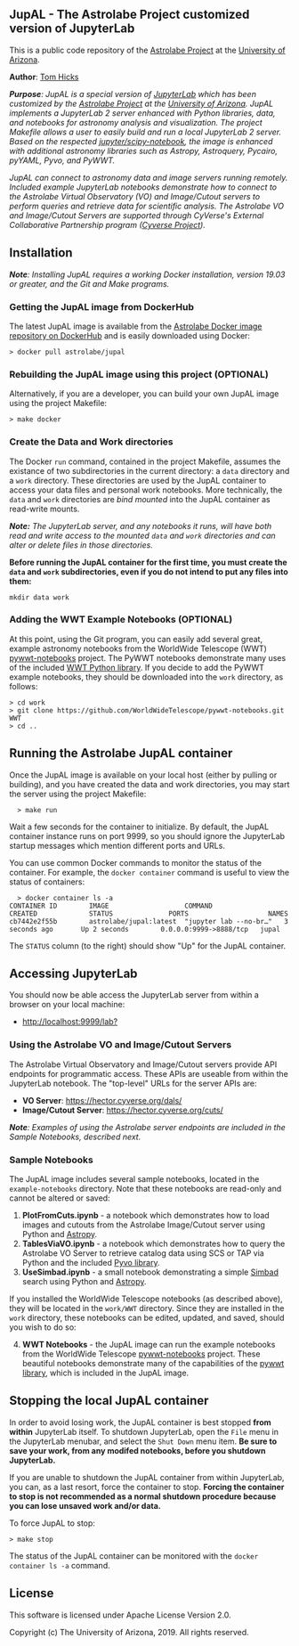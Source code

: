 ﻿## JupAL - The Astrolabe Project customized version of JupyterLab

This is a public code repository of the [Astrolabe Project](http://astrolabe.arizona.edu/) at the [University of Arizona](http://www.arizona.edu).

**Author**: [Tom Hicks](https://github.com/hickst)

***Purpose**: JupAL is a special version of [JupyterLab](https://github.com/jupyterlab/jupyterlab) which has been customized by the [Astrolabe Project](http://astrolabe.arizona.edu/) at the [University of Arizona](http://www.arizona.edu). JupAL implements a JupyterLab 2 server enhanced with Python libraries, data, and notebooks for astronomy analysis and visualization. The project Makefile allows a user to easily build and run a local JupyterLab 2 server. Based on the respected [jupyter/scipy-notebook](https://jupyter-docker-stacks.readthedocs.io/en/latest/using/selecting.html), the image is enhanced with additional astronomy libraries such as Astropy, Astroquery, Pycairo, pyYAML, Pyvo, and PyWWT.*

*JupAL can connect to astronomy data and image servers running remotely. Included example JupyterLab notebooks demonstrate how to connect to the Astrolabe Virtual Observatory (VO) and Image/Cutout servers to perform queries and retrieve data for scientific analysis. The Astrolabe VO and Image/Cutout Servers are supported through CyVerse's External Collaborative Partnership program ([Cyverse Project](http://cyverse.org)).*


## Installation

***Note**: Installing JupAL requires a working Docker installation, version 19.03 or greater, and the Git and Make programs.*

### Getting the JupAL image from DockerHub

The latest JupAL image is available from the 
[ Astrolabe Docker image repository on DockerHub](https://hub.docker.com/repository/docker/astrolabe/jupal) and is easily downloaded using Docker:
```
> docker pull astrolabe/jupal
```

### Rebuilding the JupAL image using this project (OPTIONAL)

Alternatively, if you are a developer, you can build your own JupAL image using the project Makefile:
```
> make docker
```

### Create the Data and Work directories

The Docker `run` command, contained in the project Makefile, assumes the existance of two subdirectories in the current directory: a `data` directory and a `work` directory. These directories are used by the JupAL container to access your data files and personal work notebooks. More technically, the `data` and `work` directories are *bind mounted* into the JupAL container as read-write mounts.

***Note:** The JupyterLab server, and any notebooks it runs, will have both read and write access to the mounted `data` and `work` directories and can alter or delete files in those directories.*

**Before running the JupAL container for the first time, you must create the `data` and `work` subdirectories, even if you do not intend to put any files into them:**
```
mkdir data work
```

### Adding the WWT Example Notebooks (OPTIONAL)

At this point, using the Git program, you can easily add several great, example astronomy notebooks from the WorldWide Telescope (WWT) [pywwt-notebooks](https://github.com/WorldWideTelescope/pywwt-notebooks) project. The PyWWT notebooks demonstrate many uses of the included [WWT Python library](https://github.com/WorldWideTelescope/pywwt). If you decide to add the PyWWT example notebooks, they should be downloaded into the `work` directory, as follows:
```
> cd work
> git clone https://github.com/WorldWideTelescope/pywwt-notebooks.git WWT
> cd ..
```

## Running the Astrolabe JupAL container

Once the JupAL image is available on your local host (either by pulling or building), and you have created the data and work directories, you may start the server using the project Makefile:
```
  > make run
```
Wait a few seconds for the container to initialize. By default, the JupAL container instance runs on port 9999, so you should ignore the JupyterLab startup messages which mention different ports and URLs.

You can use common Docker commands to monitor the status of the container. For example, the `docker container` command is useful to view the status of containers:
```
  > docker container ls -a
CONTAINER ID        IMAGE                   COMMAND                  CREATED             STATUS              PORTS                    NAMES
cb7442e2f55b        astrolabe/jupal:latest  "jupyter lab --no-br…"   3 seconds ago       Up 2 seconds        0.0.0.0:9999->8888/tcp   jupal

```
The `STATUS` column (to the right) should show "Up" for the JupAL container.


## Accessing JupyterLab

You should now be able access the JupyterLab server from within a browser on your local machine:

  - [http://localhost:9999/lab?](http://localhost:9999/lab?)


### Using the Astrolabe VO and Image/Cutout Servers

The Astrolabe Virtual Observatory and Image/Cutout servers provide API endpoints for programmatic access. These APIs are useable from within the JupyterLab notebook. The "top-level" URLs for the server APIs are:

  - **VO Server**: https://hector.cyverse.org/dals/
  - **Image/Cutout Server**: https://hector.cyverse.org/cuts/

***Note**: Examples of using the Astrolabe server endpoints are included in the Sample Notebooks, described next.*


### Sample Notebooks

The JupAL image includes several sample notebooks, located in the `example-notebooks` directory. Note that these notebooks are read-only and cannot be altered or saved:

  1. **PlotFromCuts.ipynb** - a notebook which demonstrates how to load images and cutouts from the Astrolabe Image/Cutout server using Python and [Astropy](https://www.astropy.org/).
  2. **TablesViaVO.ipynb** - a notebook which demonstrates how to query the Astrolabe VO Server to retrieve catalog data using SCS or TAP via Python and the included [Pyvo library](https://pyvo.readthedocs.io/en/latest/).
  3. **UseSimbad.ipynb** - a small notebook demonstrating a simple [Simbad](http://simbad.u-strasbg.fr/simbad/) search using Python and [Astropy](https://www.astropy.org/).

  If you installed the WorldWide Telescope notebooks (as described above), they will be located in the `work/WWT` directory. Since they are installed in the `work` directory, these notebooks can be edited, updated, and saved, should you wish to do so:

  4. **WWT Notebooks** - the JupAL image can run the example notebooks from the WorldWide Telescope [pywwt-notebooks](https://github.com/WorldWideTelescope/pywwt-notebooks) project. These beautiful notebooks demonstrate many of the capabilities of the [pywwt library](https://github.com/WorldWideTelescope/pywwt), which is included in the JupAL image.


## Stopping the local JupAL container

In order to avoid losing work, the JupAL container is best stopped **from within** JupyterLab itself. To shutdown JupyterLab, open the `File` menu in the JupyterLab menubar, and select the `Shut Down` menu item. **Be sure to save your work, from any modifed notebooks, before you shutdown JupyterLab.**

If you are unable to shutdown the JupAL container from within JupyterLab, you can, as a last resort, force the container to stop. **Forcing the container to stop is not recommended as a normal shutdown procedure because you can lose unsaved work and/or data.**

To force JupAL to stop:
```
> make stop
```
The status of the JupAL container can be monitored with the `docker container ls -a` command.


## License

This software is licensed under Apache License Version 2.0.

Copyright (c) The University of Arizona, 2019. All rights reserved.
